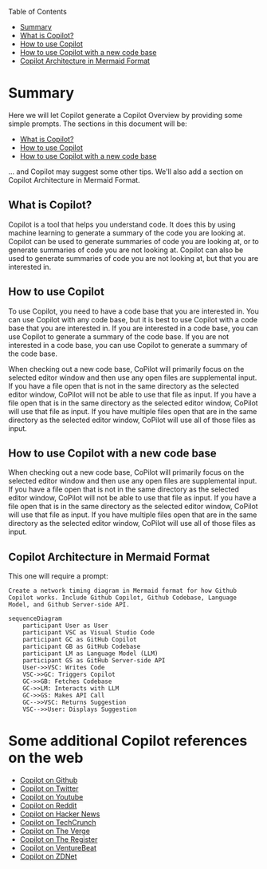 


Table of Contents

* [Summary](#summary)
* [What is Copilot?](#what-is-copilot)
* [How to use Copilot](#how-to-use-copilot)
* [How to use Copilot with a new code base](#how-to-use-copilot-with-a-new-code-base)
* [Copilot Architecture in Mermaid Format](#copilot-architecture-in-mermaid-format)


# Summary

Here we will let Copilot generate a Copilot Overview by providing some simple prompts. The sections in this document will be:

* [What is Copilot?](#what-is-copilot)
* [How to use Copilot](#how-to-use-copilot)
* [How to use Copilot with a new code base](#how-to-use-copilot-with-a-new-code-base)

... and Copilot may suggest some other tips. We'll also add a section on Copilot Architecture in Mermaid Format.

## What is Copilot?

Copilot is a tool that helps you understand code.  It does this by using machine learning to generate a summary of the code you are looking at.  Copilot can be used to generate summaries of code you are looking at, or to generate summaries of code you are not looking at.  Copilot can also be used to generate summaries of code you are not looking at, but that you are interested in.

## How to use Copilot

To use Copilot, you need to have a code base that you are interested in.  You can use Copilot with any code base, but it is best to use Copilot with a code base that you are interested in.  If you are interested in a code base, you can use Copilot to generate a summary of the code base.  If you are not interested in a code base, you can use Copilot to generate a summary of the code base.

When checking out a new code base, CoPilot will primarily focus on the selected editor window and then use any open files are supplemental input.   If you have a file open that is not in the same directory as the selected editor window, CoPilot will not be able to use that file as input.  If you have a file open that is in the same directory as the selected editor window, CoPilot will use that file as input.  If you have multiple files open that are in the same directory as the selected editor window, CoPilot will use all of those files as input.

## How to use Copilot with a new code base

When checking out a new code base, CoPilot will primarily focus on the selected editor window and then use any open files are supplemental input.   If you have a file open that is not in the same directory as the selected editor window, CoPilot will not be able to use that file as input.  If you have a file open that is in the same directory as the selected editor window, CoPilot will use that file as input.  If you have multiple files open that are in the same directory as the selected editor window, CoPilot will use all of those files as input.

## Copilot Architecture in Mermaid Format

This one will require a prompt:

`Create a network timing diagram in Mermaid format for how Github Copilot works. Include Github Copilot, Github Codebase, Language Model, and Github Server-side API.`

```mermaid
sequenceDiagram
    participant User as User
    participant VSC as Visual Studio Code
    participant GC as GitHub Copilot
    participant GB as GitHub Codebase
    participant LM as Language Model (LLM)
    participant GS as GitHub Server-side API
    User->>VSC: Writes Code
    VSC->>GC: Triggers Copilot
    GC->>GB: Fetches Codebase
    GC->>LM: Interacts with LLM
    GC->>GS: Makes API Call
    GC-->>VSC: Returns Suggestion
    VSC-->>User: Displays Suggestion
```

# Some additional Copilot references on the web

* [Copilot on Github](https://github.com/features/copilot)
* [Copilot on Twitter](https://twitter.com/githubcopilot)
* [Copilot on Youtube](https://www.youtube.com/watch?v=9l7NzDwQDjw)
* [Copilot on Reddit](https://www.reddit.com/r/github/comments/ou0q7j/github_copilot/)
* [Copilot on Hacker News](https://news.ycombinator.com/item?id=27738444)
* [Copilot on TechCrunch](https://techcrunch.com/2021/06/29/github-launches-copilot-a-technical-co-pilot-for-programmers/)
* [Copilot on The Verge](https://www.theverge.com/2021/6/29/22555092/github-copilot-ai-pair-programming-tool-openai-codex)
* [Copilot on The Register](https://www.theregister.com/2021/06/29/github_copilot/)
* [Copilot on VentureBeat](https://venturebeat.com/2021/06/29/github-copilot-uses-ai-to-help-developers-write-code/)
* [Copilot on ZDNet](https://www.zdnet.com/article/github-copilot-ai-pairs-programmers-with-their-perfect-code-companion/)


